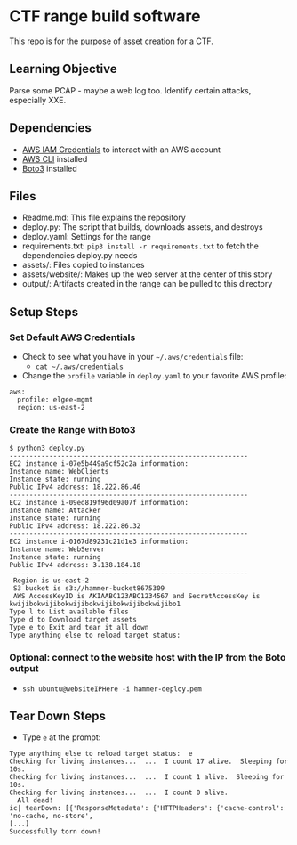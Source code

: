 # CTF range build software
This repo is for the purpose of asset creation for a CTF.

## Learning Objective
Parse some PCAP - maybe a web log too. Identify certain attacks, especially XXE.

## Dependencies
- [AWS IAM Credentials](https://docs.aws.amazon.com/IAM/latest/UserGuide/id_credentials_access-keys.html) to interact with an AWS account
- [AWS CLI](https://docs.aws.amazon.com/cli/latest/userguide/getting-started-install.html) installed
- [Boto3](https://aws.amazon.com/sdk-for-python/) installed

## Files
- Readme.md:        This file explains the repository
- deploy.py:        The script that builds, downloads assets, and destroys
- deploy.yaml:      Settings for the range
- requirements.txt: `pip3 install -r requirements.txt` to fetch the dependencies deploy.py needs
- assets/:          Files copied to instances
- assets/website/:  Makes up the web server at the center of this story
- output/:          Artifacts created in the range can be pulled to this directory

## Setup Steps
### Set Default AWS Credentials
- Check to see what you have in your `~/.aws/credentials` file:
  - `cat ~/.aws/credentials`
- Change the `profile` variable in `deploy.yaml` to your favorite AWS profile:
```
aws:
  profile: elgee-mgmt
  region: us-east-2
```

### Create the Range with Boto3
```
$ python3 deploy.py
------------------------------------------------------------
EC2 instance i-07e5b449a9cf52c2a information:
Instance name: WebClients
Instance state: running
Public IPv4 address: 18.222.86.46
------------------------------------------------------------
EC2 instance i-09ed819f96d09a07f information:
Instance name: Attacker
Instance state: running
Public IPv4 address: 18.222.86.32
------------------------------------------------------------
EC2 instance i-0167d89231c21d1e3 information:
Instance name: WebServer
Instance state: running
Public IPv4 address: 3.138.184.18
------------------------------------------------------------
 Region is us-east-2
 S3 bucket is s3://hammer-bucket8675309
 AWS AccessKeyID is AKIAABC123ABC1234567 and SecretAccessKey is kwijibokwijibokwijibokwijibokwijibokwijibo1
Type l to List available files
Type d to Download target assets
Type e to Exit and tear it all down
Type anything else to reload target status:
```

### Optional: connect to the website host with the IP from the Boto output
- `ssh ubuntu@websiteIPHere -i hammer-deploy.pem`

## Tear Down Steps
- Type `e` at the prompt:
```
Type anything else to reload target status:  e
Checking for living instances...  ...  I count 17 alive.  Sleeping for 10s.
Checking for living instances...  ...  I count 1 alive.  Sleeping for 10s.
Checking for living instances...  ...  I count 0 alive.
  All dead!
ic| tearDown: [{'ResponseMetadata': {'HTTPHeaders': {'cache-control': 'no-cache, no-store',
[...]
Successfully torn down!
```
